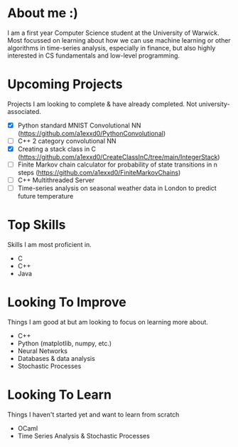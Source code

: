 # About me :)
I am a first year Computer Science student at the University of Warwick. Most focussed on learning about how we can use machine learning or other algorithms in time-series analysis, especially in finance, but also highly interested in CS fundamentals and low-level programming.

# Upcoming Projects
Projects I am looking to complete & have already completed. Not university-associated.
 - [X] Python standard MNIST Convolutional NN (https://github.com/a1exxd0/PythonConvolutional)
 - [ ] C++ 2 category convolutional NN
 - [X] Creating a stack class in C (https://github.com/a1exxd0/CreateClassInC/tree/main/IntegerStack)
 - [ ] Finite Markov chain calculator for probability of state transitions in n steps (https://github.com/a1exxd0/FiniteMarkovChains)
 - [ ] C++ Multithreaded Server
 - [ ] Time-series analysis on seasonal weather data in London to predict future temperature

# Top Skills
Skills I am most proficient in.
 - C
 - C++
 - Java

# Looking To Improve
Things I am good at but am looking to focus on learning more about.
 - C++
 - Python (matplotlib, numpy, etc.)
 - Neural Networks
 - Databases & data analysis
 - Stochastic Processes

# Looking To Learn
Things I haven't started yet and want to learn from scratch
 - OCaml
 - Time Series Analysis & Stochastic Processes

